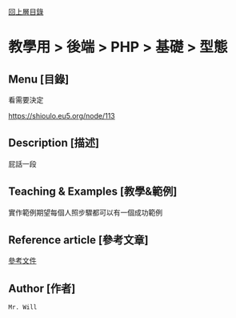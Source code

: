[回上層目錄](../README.md)

# 教學用 > 後端 > PHP > 基礎 > 型態

## **Menu [目錄]**
看需要決定

https://shioulo.eu5.org/node/113

## **Description [描述]**
屁話一段

## **Teaching & Examples [教學&範例]**
實作範例期望每個人照步驟都可以有一個成功範例

## **Reference article [參考文章]**
[參考文件](網址)

## **Author [作者]**
`Mr. Will`
